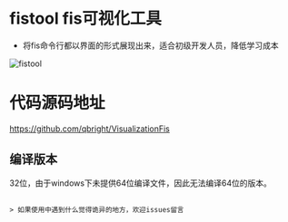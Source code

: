 fistool fis可视化工具
======



* 将fis命令行都以界面的形式展现出来，适合初级开发人员，降低学习成本

![fistool](https://github.com/kaven85/fistool/blob/master/fistool.png?raw=true)


代码源码地址
=========
https://github.com/qbright/VisualizationFis

## 编译版本
32位，由于windows下未提供64位编译文件，因此无法编译64位的版本。
```

> 如果使用中遇到什么觉得诡异的地方，欢迎issues留言